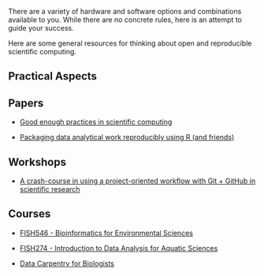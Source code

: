 
There are a variety of hardware and software options and combinations available to you. While there are no concrete rules, here is an attempt to guide your success.


Here are some general resources for thinking about open and reproducible scientific computing.


## Practical Aspects




## Papers

- [Good enough practices in scientific computing](https://journals.plos.org/ploscompbiol/article?id=10.1371/journal.pcbi.1005510)

- [Packaging data analytical work reproducibly using R (and friends)](https://peerj.com/preprints/3192/)


## Workshops

- [A crash-course in using a project-oriented workflow with Git + GitHub in scientific research](https://github.com/OARS-SAFS/projects-with-github)


## Courses

- [FISH546 - Bioinformatics for Environmental Sciences](https://github.com/sr320/course-fish546-2021/wiki)

- [FISH274 - Introduction to Data Analysis for Aquatic Sciences](https://sr320.github.io/course-fish274-2021/)

- [Data Carpentry for Biologists](https://datacarpentry.org/semester-biology/)
